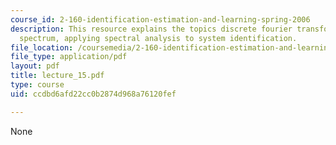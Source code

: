```yaml
---
course_id: 2-160-identification-estimation-and-learning-spring-2006
description: This resource explains the topics discrete fourier transform and power
  spectrum, applying spectral analysis to system identification.
file_location: /coursemedia/2-160-identification-estimation-and-learning-spring-2006/ccdbd6afd22cc0b2874d968a76120fef_lecture_15.pdf
file_type: application/pdf
layout: pdf
title: lecture_15.pdf
type: course
uid: ccdbd6afd22cc0b2874d968a76120fef

---
```

None